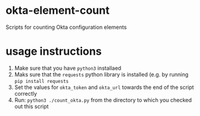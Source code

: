 # okta-element-count
Scripts for counting Okta configuration elements

# usage instructions
1. Make sure that you have `python3` installaed
2. Maks sure that the `requests` python library is installed (e.g. by running `pip install requests`
3. Set the values for `okta_token` and `okta_url` towards the end of the script correctly
4. Run: `python3 ./count_okta.py` from the directory to which you checked out this script
